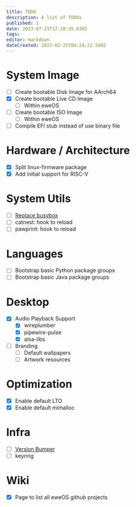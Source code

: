 ```yaml
---
title: TODO
description: A list of TODOs
published: 1
date: 2023-07-31T17:18:35.630Z
tags: 
editor: markdown
dateCreated: 2023-02-25T04:24:22.548Z
---
```


# System Image

- [ ] Create bootable Disk Image for AArch64
- [x] Create bootable Live CD Image
  - [ ] Within eweOS
- [ ] Create bootable ISO Image
  - [ ] Within eweOS
- [ ] Compile EFI stub instead of use binary file

# Hardware / Architecture

- [x] Split linux-firmware package
- [x] Add initial support for RISC-V

# System Utils

- [ ] [Replace busybox](/dev/todo/replace-busybox)
- [ ] catnest: hook to reload
- [ ] pawprint: hook to reload

# Languages

- [ ] Bootstrap basic Python package groups
- [ ] Bootstrap basic Java package groups

# Desktop

- [x] Audio Playback Support
	- [x] wireplumber
  - [x] pipewire-pulse
  - [x] alsa-libs
- [ ] Branding
	- [ ] Default wallpapers
  - [ ] Artwork resources

# Optimization

- [x] Enable default LTO
- [x] Enable default mimalloc

# Infra

- [ ] [Version Bumper](/dev/todo/version-bumper)
- [ ] keyring

# Wiki

- [x] Page to list all eweOS github projects